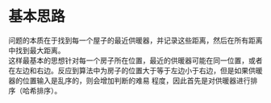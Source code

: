 # 基本思路
问题的本质在于找到每一个屋子的最近供暖器，并记录这些距离，然后在所有距离中找到最大距离。<br>
这样最基本的思想针对每一个房子所在位置，最近的供暖器可能在同一位置，或者在左边和右边。反应到算法中为房子的位置大于等于左边小于右边，但是如果供暖器的位置输入是乱序的，则会增加判断的难易
程度，因此首先是对供暖器进行排序（哈希排序）。
